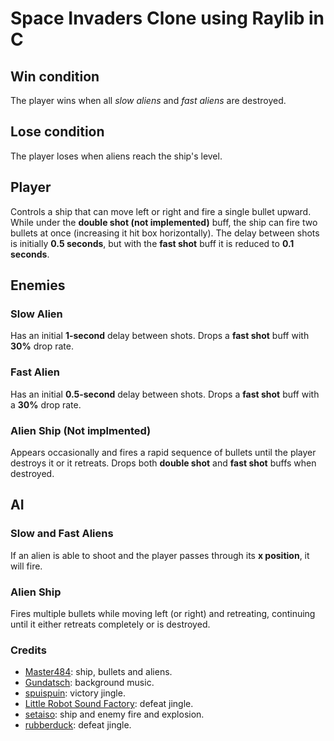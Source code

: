 # Space Invaders Clone using Raylib in C

## Win condition
The player wins when all *slow aliens* and *fast aliens* are destroyed.

## Lose condition
The player loses when aliens reach the ship's level.

## Player
Controls a ship that can move left or right and fire a single bullet upward. While under the **double shot (not implemented)** buff, the ship can fire two bullets at once (increasing it hit box horizontally).
The delay between shots is initially **0.5 seconds**, but with the **fast shot** buff it is reduced to **0.1 seconds**.

## Enemies
### Slow Alien
Has an initial **1-second** delay between shots. Drops a **fast shot** buff with **30%** drop rate.
### Fast Alien
Has an initial **0.5-second** delay between shots. Drops a **fast shot** buff with a **30%** drop rate.
### Alien Ship (Not implmented)
Appears occasionally and fires a rapid sequence of bullets until the player destroys it or it retreats. Drops both **double shot** and **fast shot** buffs when destroyed.

## AI
### Slow and Fast Aliens
If an alien is able to shoot and the player passes through its **x position**, it will fire.

### Alien Ship
Fires multiple bullets while moving left (or right) and retreating, continuing until it either retreats completely or is destroyed.

### Credits
- [Master484](https://opengameart.org/content/shiny-and-cute-invaders): ship, bullets and aliens.
- [Gundatsch](https://opengameart.org/content/raining-bits): background music.
- [spuispuin](https://opengameart.org/content/won-orchestral-winning-jingle): victory jingle.
- [Little Robot Sound Factory](https://opengameart.org/content/8-bit-sound-effects-library): defeat jingle.
- [setaiso](https://opengameart.org/content/space-ships-sounds-and-background-music): ship and enemy fire and explosion.
- [rubberduck](https://opengameart.org/content/50-cc0-retro-synth-sfx): defeat jingle.
